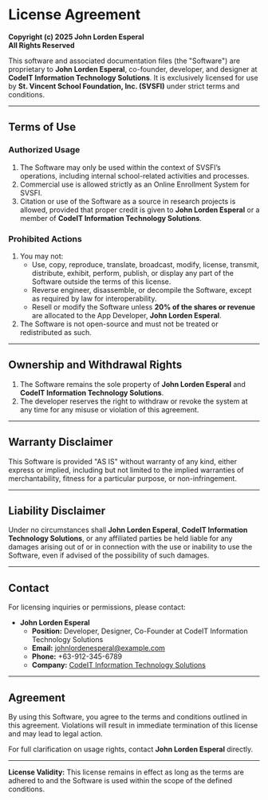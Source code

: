 # License Agreement  

**Copyright (c) 2025 John Lorden Esperal**  
**All Rights Reserved**  

This software and associated documentation files (the "Software") are proprietary to **John Lorden Esperal**, co-founder, developer, and designer at **CodeIT Information Technology Solutions**. It is exclusively licensed for use by **St. Vincent School Foundation, Inc. (SVSFI)** under strict terms and conditions.  

---

## Terms of Use  

### Authorized Usage  
1. The Software may only be used within the context of SVSFI’s operations, including internal school-related activities and processes.  
2. Commercial use is allowed strictly as an Online Enrollment System for SVSFI.  
3. Citation or use of the Software as a source in research projects is allowed, provided that proper credit is given to **John Lorden Esperal** or a member of **CodeIT Information Technology Solutions**.  

### Prohibited Actions  
1. You may not:  
   - Use, copy, reproduce, translate, broadcast, modify, license, transmit, distribute, exhibit, perform, publish, or display any part of the Software outside the terms of this license.  
   - Reverse engineer, disassemble, or decompile the Software, except as required by law for interoperability.  
   - Resell or modify the Software unless **20% of the shares or revenue** are allocated to the App Developer, **John Lorden Esperal**.  
2. The Software is not open-source and must not be treated or redistributed as such.  

---

## Ownership and Withdrawal Rights  

1. The Software remains the sole property of **John Lorden Esperal** and **CodeIT Information Technology Solutions**.  
2. The developer reserves the right to withdraw or revoke the system at any time for any misuse or violation of this agreement.  

---

## Warranty Disclaimer  

This Software is provided "AS IS" without warranty of any kind, either express or implied, including but not limited to the implied warranties of merchantability, fitness for a particular purpose, or non-infringement.  

---

## Liability Disclaimer  

Under no circumstances shall **John Lorden Esperal**, **CodeIT Information Technology Solutions**, or any affiliated parties be held liable for any damages arising out of or in connection with the use or inability to use the Software, even if advised of the possibility of such damages.  

---

## Contact  

For licensing inquiries or permissions, please contact:  

- **John Lorden Esperal**  
  - **Position:** Developer, Designer, Co-Founder at CodeIT Information Technology Solutions  
  - **Email:** johnlordenesperal@example.com  
  - **Phone:** +63-912-345-6789  
  - **Company:** [CodeIT Information Technology Solutions](https://codeit.example.com)  

---

## Agreement  

By using this Software, you agree to the terms and conditions outlined in this agreement. Violations will result in immediate termination of this license and may lead to legal action.  

For full clarification on usage rights, contact **John Lorden Esperal** directly.  

---  

**License Validity:** This license remains in effect as long as the terms are adhered to and the Software is used within the scope of the defined conditions.

